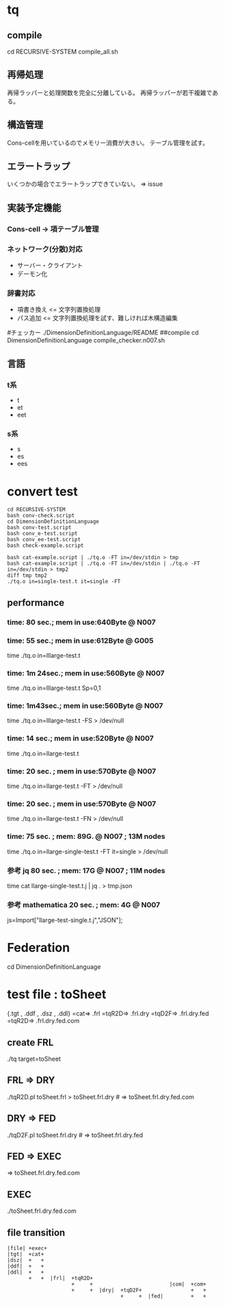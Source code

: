# tq
## compile
cd RECURSIVE-SYSTEM
compile_all.sh
## 再帰処理
再帰ラッパーと処理関数を完全に分離している。
再帰ラッパーが若干複雑である。
## 構造管理
Cons-cellを用いているのでメモリー消費が大きい。
テーブル管理を試す。
## エラートラップ
いくつかの場合でエラートラップできていない。
=> issue
## 実装予定機能
### Cons-cell -> 項テーブル管理
### ネットワーク(分散)対応
- サーバー・クライアント
- デーモン化
### 辞書対応
- 項書き換え <= 文字列置換処理
- パス追加 <= 文字列置換処理を試す、難しければ木構造編集

#チェッカー
./DimensionDefinitionLanguage/README
##compile
cd DimensionDefinitionLanguage
compile_checker.n007.sh
## 言語
### t系
- t
- et
- eet
### s系
- s
- es
- ees

# convert test
```
cd RECURSIVE-SYSTEM
bash conv-check.script
cd DimensionDefinitionLanguage
bash conv-test.script
bash conv_e-test.script
bash conv_ee-test.script
bash check-example.script

bash cat-example.script | ./tq.o -FT in=/dev/stdin > tmp
bash cat-example.script | ./tq.o -FT in=/dev/stdin | ./tq.o -FT in=/dev/stdin > tmp2
diff tmp tmp2
./tq.o in=single-test.t it=single -FT

```
## performance
### time: 80 sec.; mem in use:640Byte @ N007
### time: 55 sec.; mem in use:612Byte @ G005
time ./tq.o in=lllarge-test.t

### time: 1m 24sec.; mem in use:560Byte @ N007
time ./tq.o in=lllarge-test.t Sp=0,1

### time: 1m43sec.; mem in use:560Byte @ N007
time ./tq.o in=lllarge-test.t -FS > /dev/null

### time: 14 sec.; mem in use:520Byte @ N007
time ./tq.o in=llarge-test.t

### time: 20 sec. ; mem in use:570Byte @ N007
time ./tq.o in=llarge-test.t -FT > /dev/null

### time: 20 sec. ; mem in use:570Byte @ N007
time ./tq.o in=llarge-test.t -FN > /dev/null

### time: 75 sec. ; mem: 89G. @ N007 ; 13M nodes
time ./tq.o in=llarge-single-test.t -FT it=single > /dev/null
### 参考 jq 80 sec. ; mem: 17G @ N007 ; 11M nodes
time cat llarge-single-test.t.j | jq . > tmp.json
### 参考 mathematica 20 sec. ; mem: 4G @ N007
js=Import["llarge-test-single.t.j","JSON"];


# Federation
cd DimensionDefinitionLanguage
# test file : toSheet
{.tgt , .ddf , .dsz , .ddl} =cat=> .frl =tqR2D=> .frl.dry =tqD2F=> .frl.dry.fed =tqR2D=> .frl.dry.fed.com
## create FRL
./tq target=toSheet
## FRL => DRY 
./tqR2D.pl toSheet.frl > toSheet.frl.dry # => toSheet.frl.dry.fed.com
## DRY => FED
./tqD2F.pl toSheet.frl.dry # => toSheet.frl.dry.fed
## FED => EXEC
=> toSheet.frl.dry.fed.com
## EXEC
./toSheet.frl.dry.fed.com

## file transition
```
|file| +exec+
|tgt|  +cat+
|dsz|  +   + 
|ddf|  +   + 
|ddl|  +   + 
       +   +  |frl|  +tqR2D+ 
                     +     +                         |com|  +com+
                     +     +  |dry|  +tqD2F+                +   +
                                     +     +  |fed|         +   +
```
